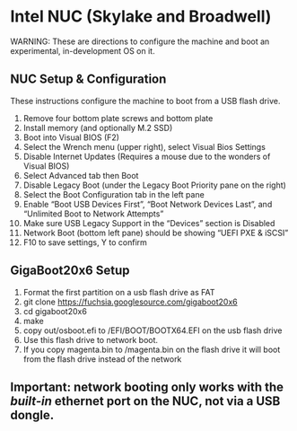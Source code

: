 # Intel NUC (Skylake and Broadwell)

WARNING:  These are directions to configure the machine and boot an experimental, in-development OS on it.

## NUC Setup & Configuration

These instructions configure the machine to boot from a USB flash drive.

1. Remove four bottom plate screws and bottom plate
2. Install memory (and optionally M.2 SSD)
3. Boot into Visual BIOS (F2)
4. Select the Wrench menu (upper right), select Visual Bios Settings
5. Disable Internet Updates (Requires a mouse due to the wonders of Visual BIOS)
6. Select Advanced tab then Boot
7. Disable Legacy Boot (under the Legacy Boot Priority pane on the right)
8. Select the Boot Configuration tab in the left pane
9. Enable “Boot USB Devices First”, “Boot Network Devices Last”, and “Unlimited Boot to Network Attempts”
10. Make sure USB Legacy Support in the “Devices” section is Disabled
11. Network Boot (bottom left pane) should be showing “UEFI PXE & iSCSI”
12. F10 to save settings, Y to confirm

## GigaBoot20x6 Setup
1. Format the first partition on a usb flash drive as FAT
2. git clone https://fuchsia.googlesource.com/gigaboot20x6
3. cd gigaboot20x6
4. make
5. copy out/osboot.efi to /EFI/BOOT/BOOTX64.EFI on the usb flash drive
6. Use this flash drive to network boot.
7. If you copy magenta.bin to /magenta.bin on the flash drive it will boot from the flash drive instead of the network

## Important: network booting only works with the *built-in* ethernet port on the NUC, not via a USB dongle.
